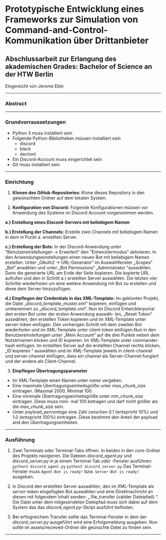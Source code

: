 # Prototypische Entwicklung eines Frameworks zur Simulation von Command-and-Control-Kommunikation über Drittanbieter

## Abschlussarbeit zur Erlangung des akademischen Grades: Bachelor of Science an der HTW Berlin

Eingereicht von Jerome Eble

-----

### Abstract

-----

### Grundvorraussetzungen

- Python 3 muss installiert sein
- Folgende Python-Bibliotheken müssen installiert sein
    - discord
    - black
    - declxml
- Ein Discord-Account muss eingerichtet sein
- Git muss installiert sein

-----

### Einrichtung

1. **Klonen des GiHub-Repositories:** Klone dieses Repository in den gewünschten Ordner auf dem lokalen System.

2. **Konfiguration von Discord:** Folgende Konfigurationen müssen vor Anwendung des Systems im Discord Account vorgenommen werden.

  **a.) Erstellung eines Discord-Servers mit beliebigem Namen**

  **b.) Erstellung der Channels:** Erstelle zwei Channels mit beliebigem Namen in dem in Punkt a. erstellten Server.

  **c.) Erstellung der Bots:** 
In der Discord-Anwendung unter "Benutzereinstellungen -> Erweitert" den "Entwicklermodus" aktivieren. In den Anwendungseinstellungen einen neuen Bot mit beliebigem Namen erstellen. Unter „OAuth2 -> URL-Generator“ im Auswahlfenster „Scopes“ „Bot“ anwählen und
unter „Bot Permissions“ „Administrator “auswählen. Dann die generierte URL am
Ende der Seite kopieren. Die kopierte URL aufrufen und den in Schritt a.) erstellten Server auswählen. Die letzten vier Schritte wiederholen um eine weitere Anwendung mit Bot zu erstellen
und diese dem Server hinzuzufügen.

  **d.) Einpflegen der Credentials in das XML-Template:** 
Im geklonten Projekt, die Datei „_discord_template_muster.xml_“ kopieren, einfügen und umbenennen zu „_discord_template.xml_“. Nun im Discord Entwicklerportal den ersten Bot unter der ersten Anwendung auswäh- len, „Reset Token“ auswählen, den erstellen Token kopieren und im XML-Template unter server-token einfügen. Den vorherigen Schritt mit dem zweiten Bot wiederholen und im XML-Template unter client-token einfügen.Nun in den Benutzereinstellungen unter „Mein Account“ auf die drei Punkte neben dem Nutzernamen klicken und ID kopieren. Im XML-Template unter commander-hash einfügen. Im erstellten Server auf die erstellten Channel rechts klicken, „ID kopieren “ auswählen und im XML-Template jeweils in client-channel und server-channel einfügen, dass ein channel als Server-Channel fungiert und der andere als Client-Channel.

3. **Einpflegen Übertragungsparameter**
  - Im XML-Template einen Namen unter *name* vergeben.
  - Eine maximale Übertragungseinheitsgröße unter _max_chunk_size_ eintragen. (Maximal 2000,
Minimal 100.
  - Eine minimale Übertragungseinheitsgröße unter _min_chunk_size_ eintragen. Diese muss mini-
mal 100 betragen und darf nicht größer als die _max_chunk_size_ sein.
  - Unter _payload_percentage_ eine Zahl zwischen 0.1 (entspricht 10%) und 1.0 (entspricht 100%)
eintragen. Diese bestimmt den Anteil der payload and den Übertragungseinheiten.

-----

### Ausführung

1. Zwei Terminals oder Terminal-Tabs öffnen. In beiden in den core-Ordner des Projekts navigieren. Die Dateien _discord_agent.py_ und _discord_server.py_ in je einem Terminal-Tab oder -Fenster ausführen:
`python3 discord_agent.py`
`python3 discord_server.py`
Das Terminal-Fenster muss `Agent-Bot is ready!` bzw. `Server-Bot is ready!` ausgeben.

2. In Discord den erstellten Server auswählen, den im XML-Template als _server-token_ eingefügten Bot auswählen und eine Direktnachricht an diesen mit folgendem Inhalt senden: „.file_transfer {valider Dateipfad} “. Die Datei unter dem mitgesendeten Dateipfad muss sich dabei auf dem System das das _discord_agent.py_-Skript ausführt befinden.

3. Bei erflogreichem Transfer sollte das Terminal-Fenster in dem der _discord_server.py_ ausgeführt wird eine Erfolgsmeldung ausgeben. Nun sollte im assets/recieved-Ordner die geünschte Datei zu finden sein.

-----
